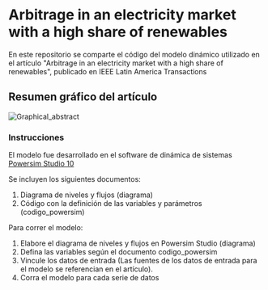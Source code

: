 # Arbitrage in an electricity market with a high share of renewables

En este repositorio se comparte el código del modelo dinámico utilizado en el artículo "Arbitrage in an electricity market with a high share of renewables", publicado en IEEE Latin America Transactions

## Resumen gráfico del artículo

![Graphical_abstract](https://github.com/ddelgadore/arbitrage_IEEE/assets/126531055/1def843b-36d2-49e3-a0a8-2bbedf7c12c7)

### Instrucciones
El modelo fue desarrollado en el software de dinámica de sistemas [Powersim Studio 10]([url](https://powersim.com/))

Se incluyen los siguientes documentos:
1. Diagrama de niveles y flujos (diagrama)
2. Código con la definición de las variables y parámetros (codigo_powersim)

Para correr el modelo:
1. Elabore el diagrama de niveles y flujos en Powersim Studio (diagrama)
2. Defina las variables según el documento codigo_powersim
3. Vincule los datos de entrada (Las fuentes de los datos de entrada para el modelo se referencian en el artículo).
4. Corra el modelo para cada serie de datos

